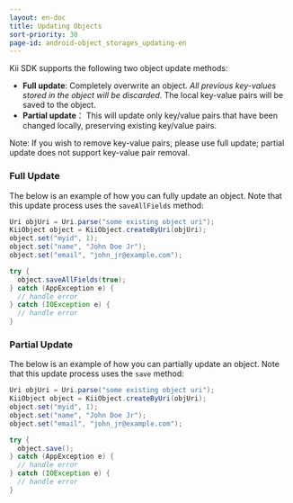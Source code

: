 ```yaml
---
layout: en-doc
title: Updating Objects
sort-priority: 30
page-id: android-object_storages_updating-en
---
```

Kii SDK supports the following two object update methods:

 * **Full update**: Completely overwrite an object. *All previous key-values stored in the object will be discarded.* The local key-value pairs will be saved to the object.
 * **Partial update**： This will update only key/value pairs that have been changed locally, preserving existing key/value pairs.

Note: If you wish to remove key-value pairs, please use full update; partial update does not support key-value pair removal.

### Full Update

The below is an example of how you can fully update an object.  Note that this update process uses the `saveAllFields` method:

```java
Uri objUri = Uri.parse("some existing object uri");
KiiObject object = KiiObject.createByUri(objUri);
object.set("myid", 1);
object.set("name", "John Doe Jr");
object.set("email", "john_jr@example.com");

try {
  object.saveAllFields(true);
} catch (AppException e) {
  // handle error
} catch (IOException e) {
  // handle error
}
```

### Partial Update

The below is an example of how you can partially update an object.  Note that this update process uses the `save` method:

```java
Uri objUri = Uri.parse("some existing object uri");
KiiObject object = KiiObject.createByUri(objUri);
object.set("myid", 1);
object.set("name", "John Doe Jr");
object.set("email", "john_jr@example.com");

try {
  object.save();
} catch (AppException e) {
  // handle error
} catch (IOException e) {
  // handle error
}
```
